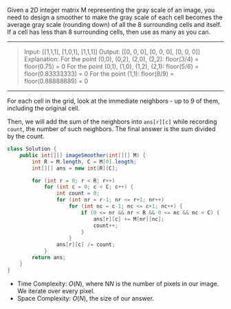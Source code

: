 Given a 2D integer matrix M representing the gray scale of an image, you need to design a smoother to make the gray scale of each cell becomes the average gray scale (rounding down) of all the 8 surrounding cells and itself. If a cell has less than 8 surrounding cells, then use as many as you can.

---

> Input:
> [[1,1,1],
>  [1,0,1],
>  [1,1,1]]
> Output:
> [[0, 0, 0],
>  [0, 0, 0],
>  [0, 0, 0]]
> Explanation:
> For the point (0,0), (0,2), (2,0), (2,2): floor(3/4) = floor(0.75) = 0
> For the point (0,1), (1,0), (1,2), (2,1): floor(5/6) = floor(0.83333333) = 0
> For the point (1,1): floor(8/9) = floor(0.88888889) = 0

---

For each cell in the grid, look at the immediate neighbors - up to 9 of them, including the original cell.

Then, we will add the sum of the neighbors into `ans[r][c]` while recording `count`, the number of such neighbors. The final answer is the sum divided by the count.

```java
class Solution {
    public int[][] imageSmoother(int[][] M) {
        int R = M.length, C = M[0].length;
        int[][] ans = new int[R][C];

        for (int r = 0; r < R; r++)
            for (int c = 0; c < C; c++) {
                int count = 0;
                for (int nr = r-1; nr <= r+1; nr++)
                    for (int nc = c-1; nc <= c+1; nc++) {
                        if (0 <= nr && nr < R && 0 <= nc && nc < C) {
                            ans[r][c] += M[nr][nc];
                            count++;
                        }
                    }
                ans[r][c] /= count;
            }
        return ans;
    }
}
```

- Time Complexity: *O*(*N*), where N*N* is the number of pixels in our image. We iterate over every pixel.
- Space Complexity: *O*(*N*), the size of our answer.


